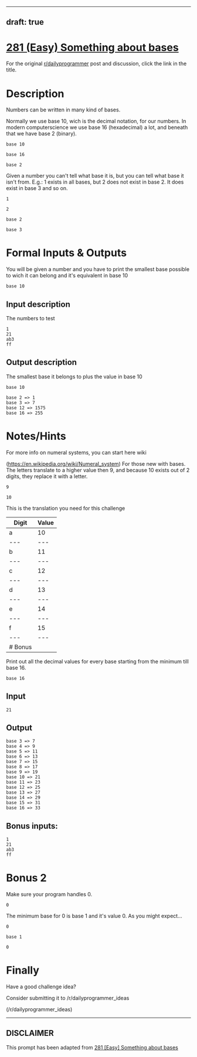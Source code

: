 ---
draft: true
----

# [281 (Easy) Something about bases](https://www.reddit.com/r/dailyprogrammer/comments/504rdh/20160829_challenge_281_easy_something_about_bases/)

For the original [r/dailyprogrammer](https://www.reddit.com/r/dailyprogrammer/) post and discussion, click the link in the title.

# Description
Numbers can be written in many kind of bases.

Normally we use base 10, wich is the decimal notation, for our numbers. In modern computerscience we use base 16 (hexadecimal) a lot, and beneath that we have base 2 (binary).


```
base 10
```

```
base 16
```

```
base 2
```
Given a number you can't tell what base it is, but you can tell what base it isn't from. E.g.: 1 exists in all bases, but 2 does not exist in base 2. It does exist in base 3 and so on.


```
1
```

```
2
```

```
base 2
```

```
base 3
```
# Formal Inputs & Outputs
You will be given a number and you have to print the smallest base possible to wich it can belong and it's equivalent in base 10


```
base 10
```
## Input description
The numbers to test


```
1
21
ab3
ff
```
## Output description
The smallest base it belongs to plus the value in base 10


```
base 10
```

```
base 2 => 1
base 3 => 7
base 12 => 1575
base 16 => 255
```
# Notes/Hints
For more info on numeral systems, you can start here wiki

(https://en.wikipedia.org/wiki/Numeral_system)
For those new with bases. The letters translate to a higher value then 9, and because 10 exists out of 2 digits, they replace it with a letter.


```
9
```

```
10
```
This is the translation you need for this challenge


|Digit|Value|
| --- | --- |
|a|10|
| --- | --- |
|b|11|
| --- | --- |
|c|12|
| --- | --- |
|d|13|
| --- | --- |
|e|14|
| --- | --- |
|f|15|
| --- | --- |
|# Bonus
Print out all the decimal values for every base starting from the minimum till base 16.


```
base 16
```
## Input

```
21
```
## Output

```
base 3 => 7
base 4 => 9
base 5 => 11
base 6 => 13
base 7 => 15
base 8 => 17
base 9 => 19
base 10 => 21
base 11 => 23
base 12 => 25
base 13 => 27
base 14 => 29
base 15 => 31
base 16 => 33
```
## Bonus inputs:

```
1
21
ab3
ff
```
# Bonus 2
Make sure your program handles 0. 


```
0
```
The minimum base for 0 is base 1 and it's value 0. As you might expect...


```
0
```

```
base 1
```

```
0
```
# Finally
Have a good challenge idea?

Consider submitting it to /r/dailyprogrammer_ideas

(/r/dailyprogrammer_ideas)

----
## **DISCLAIMER**
This prompt has been adapted from [281 [Easy] Something about bases](https://www.reddit.com/r/dailyprogrammer/comments/504rdh/20160829_challenge_281_easy_something_about_bases/
)
